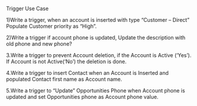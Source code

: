 Trigger Use Case


1)Write a trigger, when an account is inserted with type “Customer – Direct” Populate Customer priority as “High”. 

2)Write a trigger if account phone is updated, Update the description with old phone and new phone?

3.Write a trigger to prevent Account deletion, if the Account is Active (‘Yes’). If Account is not 
Active(‘No’) the deletion is done. 

4.Write a trigger to insert Contact when an Account is Inserted and populated Contact first name 
as Account name.

5.Write a trigger to “Update” Opportunities Phone when Account phone is updated 
and set Opportunities phone as Account phone value. 
